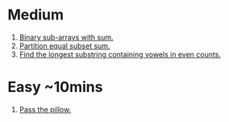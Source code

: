 Medium
====================================================

1. [Binary sub-arrays with sum.](https://leetcode.com/problems/binary-subarrays-with-sum)
2. [Partition equal subset sum.](https://leetcode.com/problems/partition-equal-subset-sum)
3. [Find the longest substring containing vowels in even counts.](https://leetcode.com/problems/find-the-longest-substring-containing-vowels-in-even-counts)

Easy ~10mins
====================================================

1. [Pass the pillow.](https://leetcode.com/problems/pass-the-pillow)

